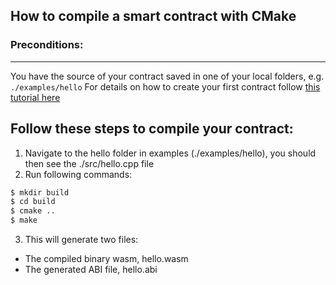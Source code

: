 ## How to compile a smart contract with CMake

### Preconditions:
---
You have the source of your contract saved in one of your local folders, e.g. `./examples/hello`
For details on how to create your first contract follow [this tutorial here](https://developers.eos.io/eosio-home/docs/your-first-contract)

Follow these steps to compile your contract:
---

1. Navigate to the hello folder in examples (./examples/hello), you should then see the ./src/hello.cpp file
2. Run following commands:
```sh
$ mkdir build
$ cd build
$ cmake ..
$ make
```
3. This will generate two files:
- The compiled binary wasm, hello.wasm
- The generated ABI file, hello.abi

